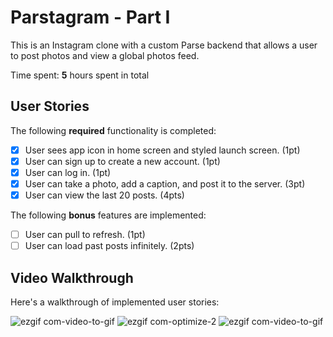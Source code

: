 # Parstagram - Part I

This is an Instagram clone with a custom Parse backend that allows a user to post photos and view a global photos feed.

Time spent: **5** hours spent in total

## User Stories

The following **required** functionality is completed:

- [X] User sees app icon in home screen and styled launch screen. (1pt)
- [X] User can sign up to create a new account. (1pt)
- [X] User can log in. (1pt)
- [X] User can take a photo, add a caption, and post it to the server. (3pt)
- [X] User can view the last 20 posts. (4pts)

The following **bonus** features are implemented:

- [ ] User can pull to refresh. (1pt)
- [ ] User can load past posts infinitely. (2pts)

## Video Walkthrough

Here's a walkthrough of implemented user stories:

![ezgif com-video-to-gif](https://user-images.githubusercontent.com/66151630/137374537-3db79dde-3d0a-4652-8b62-63db7a1929e3.gif)
![ezgif com-optimize-2](https://user-images.githubusercontent.com/66151630/137063011-75332111-3bae-454e-aa65-33209fa566e8.gif)
![ezgif com-video-to-gif](https://user-images.githubusercontent.com/66151630/137063034-67029965-4cc9-4f2f-9239-53d5e8938453.gif)
